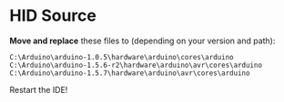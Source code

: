 HID Source
==========

**Move and replace** these files to (depending on your version and path):
```
C:\Arduino\arduino-1.0.5\hardware\arduino\cores\arduino
C:\Arduino\arduino-1.5.6-r2\hardware\arduino\avr\cores\arduino
C:\Arduino\arduino-1.5.7\hardware\arduino\avr\cores\arduino
```

Restart the IDE!